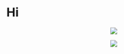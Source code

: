 # Hi 

<p align="center">
  <img src="https://github-readme-stats.vercel.app/api?username=Qiaoliwang2020&count_private=true&show_icons=true&title_color=44ee9b&icon_color=44ee9b&text_color=4497ee&bg_color=FFFFFF&border_color=d7d7d7&hide_title=true"/>
  </p>

<p align="center">
  <img src="https://github-readme-streak-stats.herokuapp.com/?user=Qiaoliwang2020&text_color=4497ee&background=FFFFFF&border=d7d7d7&stroke=d7d7d7&currStreakNum=4497ee&sideNums=4497ee&currStreakLabel=44ee9b&sideLabels=44ee9b&dates=4497ee&ring=44ee9b&fire=cc0c14"/>
  </p>
